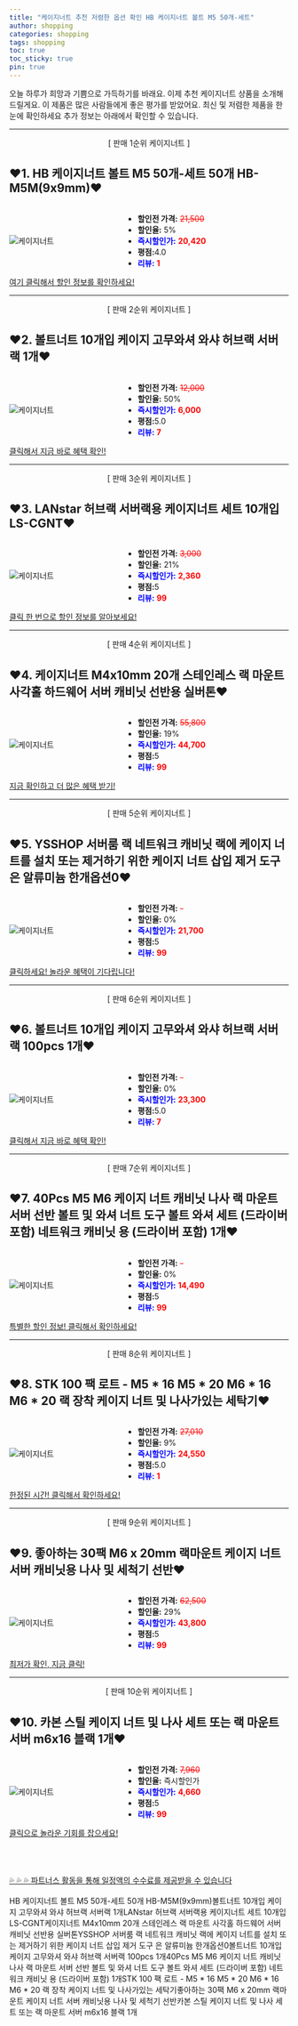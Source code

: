 ```yaml
---
title: "케이지너트 추천 저렴한 옵션 확인 HB 케이지너트 볼트 M5 50개-세트"
author: shopping
categories: shopping
tags: shopping
toc: true
toc_sticky: true
pin: true
---
```

오늘 하루가 희망과 기쁨으로 가득하기를 바래요. 이제 추천 케이지너트 상품을 소개해드릴게요. 이 제품은 많은 사람들에게 좋은 평가를 받았어요. 최신 및 저렴한 제품을 한눈에 확인하세요 추가 정보는 아래에서 확인할 수 있습니다.

---
<p class="toplist" style="margin: 0 auto; display: block; width: fit-content;">[ 판매 1순위 케이지너트 ]</p>

<h2><strong>❤️1. HB 케이지너트 볼트 M5 50개-세트 50개 HB-M5M(9x9mm)❤️</strong></h2>

<div style="display: flex; align-items: center;">
    <div style="flex: 0.4;">
        <img src="https://thumbnail10.coupangcdn.com/thumbnails/remote/230x230ex/image/vendor_inventory/ce25/cab70a446e8c82ac96dcf71f0860ab2158c2b65ebfb9a22b5fec8cdb17f3.jpg" alt="케이지너트" style="max-width: 100%;">
    </div>
    <div style="flex: 0.6; margin-left: 10px;">
        <ul>
            <li><strong>할인전 가격:</strong> <del style="color: red;">21,500</del></li>
            <li><strong>할인율:</strong> 5%</li>
            <li><span style='color:blue'><strong>즉시할인가:</strong></span> <span style='color:red'><strong>20,420</strong></span></li>
            <li><strong>평점:</strong>4.0</li>
            <li><span style='color:blue'><strong>리뷰:</strong></span> <span style='color:red'><strong>1</strong></span></li>
        </ul>
    </div>
</div>
<div class="center">
    <a href="https://selin100587001.github.io?lptag=AF9450613&subid=githubio&pageKey=1671672393&traceid=V0-153&itemId=3096343764&vendorItemId=70837597190" class="myButton">
        여기 클릭해서 할인 정보를 확인하세요!
    </a>
</div>


---
<p class="toplist" style="margin: 0 auto; display: block; width: fit-content;">[ 판매 2순위 케이지너트 ]</p>

<h2><strong>❤️2. 볼트너트 10개입 케이지 고무와셔 와샤 허브랙 서버랙 1개❤️</strong></h2>

<div style="display: flex; align-items: center;">
    <div style="flex: 0.4;">
        <img src="https://thumbnail8.coupangcdn.com/thumbnails/remote/230x230ex/image/vendor_inventory/4f77/3234e6d2ea82b5a22aa8d8640f73b06cfc982ea2752d4ae6b34848e74188.jpg" alt="케이지너트" style="max-width: 100%;">
    </div>
    <div style="flex: 0.6; margin-left: 10px;">
        <ul>
            <li><strong>할인전 가격:</strong> <del style="color: red;">12,000</del></li>
            <li><strong>할인율:</strong> 50%</li>
            <li><span style='color:blue'><strong>즉시할인가:</strong></span> <span style='color:red'><strong>6,000</strong></span></li>
            <li><strong>평점:</strong>5.0</li>
            <li><span style='color:blue'><strong>리뷰:</strong></span> <span style='color:red'><strong>7</strong></span></li>
        </ul>
    </div>
</div>
<div class="center">
    <a href="https://selin100587001.github.io?lptag=AF9450613&subid=githubio&pageKey=6237655432&traceid=V0-153&itemId=12571616296&vendorItemId=79839776291" class="myButton">
        클릭해서 지금 바로 혜택 확인!
    </a>
</div>


---
<p class="toplist" style="margin: 0 auto; display: block; width: fit-content;">[ 판매 3순위 케이지너트 ]</p>

<h2><strong>❤️3. LANstar 허브랙 서버랙용 케이지너트 세트 10개입 LS-CGNT❤️</strong></h2>

<div style="display: flex; align-items: center;">
    <div style="flex: 0.4;">
        <img src="https://thumbnail9.coupangcdn.com/thumbnails/remote/230x230ex/image/vendor_inventory/aa14/fa2f22d58b3e66925a5c193880db32bb62bd637bc4951b39045990bc1ac0.jpg" alt="케이지너트" style="max-width: 100%;">
    </div>
    <div style="flex: 0.6; margin-left: 10px;">
        <ul>
            <li><strong>할인전 가격:</strong> <del style="color: red;">3,000</del></li>
            <li><strong>할인율:</strong> 21%</li>
            <li><span style='color:blue'><strong>즉시할인가:</strong></span> <span style='color:red'><strong>2,360</strong></span></li>
            <li><strong>평점:</strong>5</li>
            <li><span style='color:blue'><strong>리뷰:</strong></span> <span style='color:red'><strong>99</strong></span></li>
        </ul>
    </div>
</div>
<div class="center">
    <a href="https://selin100587001.github.io?lptag=AF9450613&subid=githubio&pageKey=6716581090&traceid=V0-153&itemId=15610445445&vendorItemId=85200760381" class="myButton">
        클릭 한 번으로 할인 정보를 알아보세요!
    </a>
</div>


---
<p class="toplist" style="margin: 0 auto; display: block; width: fit-content;">[ 판매 4순위 케이지너트 ]</p>

<h2><strong>❤️4. 케이지너트 M4x10mm 20개 스테인레스 랙 마운트 사각홀 하드웨어 서버 캐비닛 선반용 실버톤❤️</strong></h2>

<div style="display: flex; align-items: center;">
    <div style="flex: 0.4;">
        <img src="https://thumbnail7.coupangcdn.com/thumbnails/remote/230x230ex/image/vendor_inventory/a255/3a772c1796b7a57e6cdc8f63a95412a0088ce26ea621ba384c95765785f7.jpg" alt="케이지너트" style="max-width: 100%;">
    </div>
    <div style="flex: 0.6; margin-left: 10px;">
        <ul>
            <li><strong>할인전 가격:</strong> <del style="color: red;">55,800</del></li>
            <li><strong>할인율:</strong> 19%</li>
            <li><span style='color:blue'><strong>즉시할인가:</strong></span> <span style='color:red'><strong>44,700</strong></span></li>
            <li><strong>평점:</strong>5</li>
            <li><span style='color:blue'><strong>리뷰:</strong></span> <span style='color:red'><strong>99</strong></span></li>
        </ul>
    </div>
</div>
<div class="center">
    <a href="https://selin100587001.github.io?lptag=AF9450613&subid=githubio&pageKey=8152083606&traceid=V0-153&itemId=23201565041&vendorItemId=90234127427" class="myButton">
        지금 확인하고 더 많은 혜택 받기!
    </a>
</div>


---
<p class="toplist" style="margin: 0 auto; display: block; width: fit-content;">[ 판매 5순위 케이지너트 ]</p>

<h2><strong>❤️5. YSSHOP 서버룸 랙 네트워크 캐비닛 랙에 케이지 너트를 설치 또는 제거하기 위한 케이지 너트 삽입 제거 도구 은 알류미늄 한개옵션0❤️</strong></h2>

<div style="display: flex; align-items: center;">
    <div style="flex: 0.4;">
        <img src="https://thumbnail7.coupangcdn.com/thumbnails/remote/230x230ex/image/vendor_inventory/b885/f41e70652b14a052db5da883f1a1e7e01290831df6b5b7e9ecc6b62a8400.jpg" alt="케이지너트" style="max-width: 100%;">
    </div>
    <div style="flex: 0.6; margin-left: 10px;">
        <ul>
            <li><strong>할인전 가격:</strong> <del style="color: red;">-</del></li>
            <li><strong>할인율:</strong> 0%</li>
            <li><span style='color:blue'><strong>즉시할인가:</strong></span> <span style='color:red'><strong>21,700</strong></span></li>
            <li><strong>평점:</strong>5</li>
            <li><span style='color:blue'><strong>리뷰:</strong></span> <span style='color:red'><strong>99</strong></span></li>
        </ul>
    </div>
</div>
<div class="center">
    <a href="https://selin100587001.github.io?lptag=AF9450613&subid=githubio&pageKey=7998922722&traceid=V0-153&itemId=22263942893&vendorItemId=90577052173" class="myButton">
        클릭하세요! 놀라운 혜택이 기다립니다!
    </a>
</div>


---
<p class="toplist" style="margin: 0 auto; display: block; width: fit-content;">[ 판매 6순위 케이지너트 ]</p>

<h2><strong>❤️6. 볼트너트 10개입 케이지 고무와셔 와샤 허브랙 서버랙 100pcs 1개❤️</strong></h2>

<div style="display: flex; align-items: center;">
    <div style="flex: 0.4;">
        <img src="https://thumbnail7.coupangcdn.com/thumbnails/remote/230x230ex/image/vendor_inventory/3126/85191b95a597ac7174af7c93d3cf25d5e469c80892d5bdf32ca0a84a9623.png" alt="케이지너트" style="max-width: 100%;">
    </div>
    <div style="flex: 0.6; margin-left: 10px;">
        <ul>
            <li><strong>할인전 가격:</strong> <del style="color: red;">-</del></li>
            <li><strong>할인율:</strong> 0%</li>
            <li><span style='color:blue'><strong>즉시할인가:</strong></span> <span style='color:red'><strong>23,300</strong></span></li>
            <li><strong>평점:</strong>5.0</li>
            <li><span style='color:blue'><strong>리뷰:</strong></span> <span style='color:red'><strong>7</strong></span></li>
        </ul>
    </div>
</div>
<div class="center">
    <a href="https://selin100587001.github.io?lptag=AF9450613&subid=githubio&pageKey=6237655432&traceid=V0-153&itemId=23272065447&vendorItemId=90304382633" class="myButton">
        클릭해서 지금 바로 혜택 확인!
    </a>
</div>


---
<p class="toplist" style="margin: 0 auto; display: block; width: fit-content;">[ 판매 7순위 케이지너트 ]</p>

<h2><strong>❤️7. 40Pcs M5 M6 케이지 너트 캐비닛 나사 랙 마운트 서버 선반 볼트 및 와셔 너트 도구 볼트 와셔 세트 (드라이버 포함) 네트워크 캐비닛 용 (드라이버 포함) 1개❤️</strong></h2>

<div style="display: flex; align-items: center;">
    <div style="flex: 0.4;">
        <img src="https://thumbnail9.coupangcdn.com/thumbnails/remote/230x230ex/image/vendor_inventory/dbfc/f0af257902a907b460a6f5cfd22e367575ea48d000b63dba747d7bdc12c8.jpg" alt="케이지너트" style="max-width: 100%;">
    </div>
    <div style="flex: 0.6; margin-left: 10px;">
        <ul>
            <li><strong>할인전 가격:</strong> <del style="color: red;">-</del></li>
            <li><strong>할인율:</strong> 0%</li>
            <li><span style='color:blue'><strong>즉시할인가:</strong></span> <span style='color:red'><strong>14,490</strong></span></li>
            <li><strong>평점:</strong>5</li>
            <li><span style='color:blue'><strong>리뷰:</strong></span> <span style='color:red'><strong>99</strong></span></li>
        </ul>
    </div>
</div>
<div class="center">
    <a href="https://selin100587001.github.io?lptag=AF9450613&subid=githubio&pageKey=8194919394&traceid=V0-153&itemId=23466716797&vendorItemId=90493295344" class="myButton">
        특별한 할인 정보! 클릭해서 확인하세요!
    </a>
</div>


---
<p class="toplist" style="margin: 0 auto; display: block; width: fit-content;">[ 판매 8순위 케이지너트 ]</p>

<h2><strong>❤️8. STK 100 팩 로트 - M5 * 16 M5 * 20 M6 * 16 M6 * 20 랙 장착 케이지 너트 및 나사가있는 세탁기❤️</strong></h2>

<div style="display: flex; align-items: center;">
    <div style="flex: 0.4;">
        <img src="https://thumbnail8.coupangcdn.com/thumbnails/remote/230x230ex/image/vendor_inventory/02f9/0ff7930c14b19b0b3907dc2cbdf4c9b0db6a552abbd3a36740d2f0bd6b4f.jpg" alt="케이지너트" style="max-width: 100%;">
    </div>
    <div style="flex: 0.6; margin-left: 10px;">
        <ul>
            <li><strong>할인전 가격:</strong> <del style="color: red;">27,010</del></li>
            <li><strong>할인율:</strong> 9%</li>
            <li><span style='color:blue'><strong>즉시할인가:</strong></span> <span style='color:red'><strong>24,550</strong></span></li>
            <li><strong>평점:</strong>5.0</li>
            <li><span style='color:blue'><strong>리뷰:</strong></span> <span style='color:red'><strong>1</strong></span></li>
        </ul>
    </div>
</div>
<div class="center">
    <a href="https://selin100587001.github.io?lptag=AF9450613&subid=githubio&pageKey=307207596&traceid=V0-153&itemId=968623225&vendorItemId=5376382278" class="myButton">
        한정된 시간! 클릭해서 확인하세요!
    </a>
</div>


---
<p class="toplist" style="margin: 0 auto; display: block; width: fit-content;">[ 판매 9순위 케이지너트 ]</p>

<h2><strong>❤️9. 좋아하는 30팩 M6 x 20mm 랙마운트 케이지 너트 서버 캐비닛용 나사 및 세척기 선반❤️</strong></h2>

<div style="display: flex; align-items: center;">
    <div style="flex: 0.4;">
        <img src="https://thumbnail9.coupangcdn.com/thumbnails/remote/230x230ex/image/vendor_inventory/6633/abdb57b3b2c1fc8818efd35f01e19f4558cc94bf7b5992cf9d83f6125dfe.jpg" alt="케이지너트" style="max-width: 100%;">
    </div>
    <div style="flex: 0.6; margin-left: 10px;">
        <ul>
            <li><strong>할인전 가격:</strong> <del style="color: red;">62,500</del></li>
            <li><strong>할인율:</strong> 29%</li>
            <li><span style='color:blue'><strong>즉시할인가:</strong></span> <span style='color:red'><strong>43,800</strong></span></li>
            <li><strong>평점:</strong>5</li>
            <li><span style='color:blue'><strong>리뷰:</strong></span> <span style='color:red'><strong>99</strong></span></li>
        </ul>
    </div>
</div>
<div class="center">
    <a href="https://selin100587001.github.io?lptag=AF9450613&subid=githubio&pageKey=7732128620&traceid=V0-153&itemId=20780654170&vendorItemId=87850461321" class="myButton">
        최저가 확인, 지금 클릭!
    </a>
</div>


---
<p class="toplist" style="margin: 0 auto; display: block; width: fit-content;">[ 판매 10순위 케이지너트 ]</p>

<h2><strong>❤️10. 카본 스틸 케이지 너트 및 나사 세트 또는 랙 마운트 서버 m6x16 블랙 1개❤️</strong></h2>

<div style="display: flex; align-items: center;">
    <div style="flex: 0.4;">
        <img src="https://thumbnail10.coupangcdn.com/thumbnails/remote/230x230ex/image/vendor_inventory/3ad2/8da4bb47ba9cf9be999d0609e22b07d320da6710fb992b8e67e31302a88a.jpg" alt="케이지너트" style="max-width: 100%;">
    </div>
    <div style="flex: 0.6; margin-left: 10px;">
        <ul>
            <li><strong>할인전 가격:</strong> <del style="color: red;">7,960</del></li>
            <li><strong>할인율:</strong> 즉시할인가</li>
            <li><span style='color:blue'><strong>즉시할인가:</strong></span> <span style='color:red'><strong>4,660</strong></span></li>
            <li><strong>평점:</strong>5</li>
            <li><span style='color:blue'><strong>리뷰:</strong></span> <span style='color:red'><strong>99</strong></span></li>
        </ul>
    </div>
</div>
<div class="center">
    <a href="https://selin100587001.github.io?lptag=AF9450613&subid=githubio&pageKey=7584058102&traceid=V0-153&itemId=20026296583&vendorItemId=90174012649" class="myButton">
        클릭으로 놀라운 기회를 잡으세요!
    </a>
</div>

<br><br><br>[💦 💦 💦 파트너스 활동을 통해 일정액의 수수료를 제공받을 수 있습니다](https://link.coupang.com/a/bcpT2c)<br><br>HB 케이지너트 볼트 M5 50개-세트 50개 HB-M5M(9x9mm)볼트너트 10개입 케이지 고무와셔 와샤 허브랙 서버랙 1개LANstar 허브랙 서버랙용 케이지너트 세트 10개입 LS-CGNT케이지너트 M4x10mm 20개 스테인레스 랙 마운트 사각홀 하드웨어 서버 캐비닛 선반용 실버톤YSSHOP 서버룸 랙 네트워크 캐비닛 랙에 케이지 너트를 설치 또는 제거하기 위한 케이지 너트 삽입 제거 도구 은 알류미늄 한개옵션0볼트너트 10개입 케이지 고무와셔 와샤 허브랙 서버랙 100pcs 1개40Pcs M5 M6 케이지 너트 캐비닛 나사 랙 마운트 서버 선반 볼트 및 와셔 너트 도구 볼트 와셔 세트 (드라이버 포함) 네트워크 캐비닛 용 (드라이버 포함) 1개STK 100 팩 로트 - M5 * 16 M5 * 20 M6 * 16 M6 * 20 랙 장착 케이지 너트 및 나사가있는 세탁기좋아하는 30팩 M6 x 20mm 랙마운트 케이지 너트 서버 캐비닛용 나사 및 세척기 선반카본 스틸 케이지 너트 및 나사 세트 또는 랙 마운트 서버 m6x16 블랙 1개